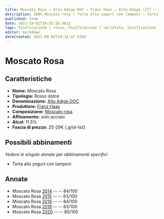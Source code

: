 ```yaml
---
title: Moscato Rosa – Alto Adige DOC – Franz Haas – Alto-Adige (IT) – 25-29€ – 2★
description: 100% Moscato rosa | Torta allo yogurt con lamponi – Torta Sacher – Cioccolato
published: true
date: 2021-10-01T19:55:26.461Z
tags: Vinificazione | rosso, Vinificazione | varietale, Vinificazione | dolce, Valutazioni | 2 stelle, Regione | Alto-Adige (IT), Prezzi | 25-29€, Alimento | torta allo yogurt, Aromatizzazione | con lamponi, Alimento | Torta Sacher, Alimento | Cioccolato
editor: markdown
dateCreated: 2021-09-02T14:32:47.834Z
---
```


# Moscato Rosa

## Caratteristiche
- **Nome:** Moscato Rosa
- **Tipologia:** Rosso dolce
- **Denominazione:** [Alto Adige DOC](/denominazioni/Italia/Alto-Adige/DOC/Alto-Adige)
- **Produttore:** [Franz Haas](/produttori/Italia/Alto-Adige/Franz-Haas) 
- **Composizione:** [Moscato rosa](/vitigni/Italia/bacca-nera/moscato-rosa)
- **Affinamento:** solo acciaio
- **Alcol:** 11.5%
- **Fascia di prezzo:** 25-29€
{.grid-list}

## Possibili abbinamenti
*Vedere le singole annate per abbinamenti specifici*

- Torta allo yogurt con lamponi


## Annate
- Moscato Rosa [2014](/vini/Italia/Alto-Adige/Franz-Haas/Moscato-Rosa/2014) -- <span class="star-2"></span> -- 84/100 
- Moscato Rosa [2015](/vini/Italia/Alto-Adige/Franz-Haas/Moscato-Rosa/2015) -- <span class="star-2"></span> -- 83/100 
- Moscato Rosa [2016](/vini/Italia/Alto-Adige/Franz-Haas/Moscato-Rosa/2016) -- <span class="star-2"></span> -- 84/100  
- Moscato Rosa [2018](/vini/Italia/Alto-Adige/Franz-Haas/Moscato-Rosa/2018) -- <span class="star-2"></span> -- 83/100  
- Moscato Rosa [2020](/vini/Italia/Alto-Adige/Franz-Haas/Moscato-Rosa/2020) -- <span class="star-3"></span> -- 85/100  